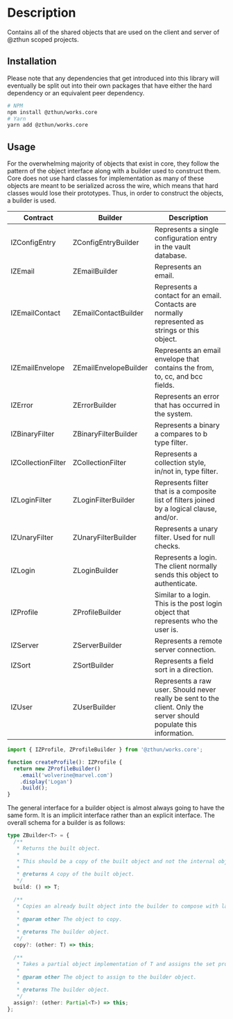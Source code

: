 # Description

Contains all of the shared objects that are used on the client and server of @zthun scoped projects.

## Installation

Please note that any dependencies that get introduced into this library will eventually be split out into their own packages that have either the hard dependency or an equivalent peer dependency.

```sh
# NPM
npm install @zthun/works.core
# Yarn
yarn add @zthun/works.core
```

## Usage

For the overwhelming majority of objects that exist in core, they follow the pattern of the object interface along with a builder used to construct them. Core does not use hard classes for implementation as many of these objects are meant to be serialized across the wire, which means that hard classes would lose their prototypes. Thus, in order to construct the objects, a builder is used.

| Contract           | Builder               | Description                                                                                                         |
| ------------------ | --------------------- | ------------------------------------------------------------------------------------------------------------------- |
| IZConfigEntry      | ZConfigEntryBuilder   | Represents a single configuration entry in the vault database.                                                      |
| IZEmail            | ZEmailBuilder         | Represents an email.                                                                                                |
| IZEmailContact     | ZEmailContactBuilder  | Represents a contact for an email. Contacts are normally represented as strings or this object.                     |
| IZEmailEnvelope    | ZEmailEnvelopeBuilder | Represents an email envelope that contains the from, to, cc, and bcc fields.                                        |
| IZError            | ZErrorBuilder         | Represents an error that has occurred in the system.                                                                |
| IZBinaryFilter     | ZBinaryFilterBuilder  | Represents a binary a compares to b type filter.                                                                    |
| IZCollectionFilter | ZCollectionFilter     | Represents a collection style, in/not in, type filter.                                                              |
| IZLoginFilter      | ZLoginFilterBuilder   | Represents filter that is a composite list of filters joined by a logical clause, and/or.                           |
| IZUnaryFilter      | ZUnaryFilterBuilder   | Represents a unary filter. Used for null checks.                                                                    |
| IZLogin            | ZLoginBuilder         | Represents a login. The client normally sends this object to authenticate.                                          |
| IZProfile          | ZProfileBuilder       | Similar to a login. This is the post login object that represents who the user is.                                  |
| IZServer           | ZServerBuilder        | Represents a remote server connection.                                                                              |
| IZSort             | ZSortBuilder          | Represents a field sort in a direction.                                                                             |
| IZUser             | ZUserBuilder          | Represents a raw user. Should never really be sent to the client. Only the server should populate this information. |

```ts
import { IZProfile, ZProfileBuilder } from '@zthun/works.core';

function createProfile(): IZProfile {
  return new ZProfileBuilder()
    .email('wolverine@marvel.com')
    .display('Logan')
    .build();
}
```

The general interface for a builder object is almost always going to have the same form. It is an implicit interface rather than an explicit interface. The overall schema for a builder is as follows:

```ts
type ZBuilder<T> = {
  /**
   * Returns the built object.
   *
   * This should be a copy of the built object and not the internal object being built.
   *
   * @returns A copy of the built object.
   */
  build: () => T;

  /**
   * Copies an already built object into the builder to compose with later.
   *
   * @param other The object to copy.
   *
   * @returns The builder object.
   */
  copy?: (other: T) => this;

  /**
   * Takes a partial object implementation of T and assigns the set properties to the builder object.
   *
   * @param other The object to assign to the builder object.
   *
   * @returns The builder object.
   */
  assign?: (other: Partial<T>) => this;
};
```
